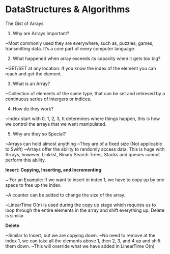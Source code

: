 # DataStructures & Algorithms
 The Gist of Arrays

1. Why are Arrays Important?

~Most commonly used they are everywhere, such as, puzzles, games, transmitting data. It’s a core part of every computer language. 

2. What happened when array exceeds its capacity when it gets too big?

~GET/SET at any location. If you know the index of the element you can reach and get the element. 

3. What is an Array?

~Collection of elements of the same type, that can be set and retireved by a continuous series of intergers or indices.

4. How do they work? 

~Index start with 0, 1, 2, 3, It determines where things happen, this is how we control the arrays that we want manipulated. 

5. Why are they so Special?

~Arrays can hold almost anything
~They are of a fixed size (Not applicable to Swift)
~Arrays offer the ability to randomly access data. This is huge with Arrays, however, Linklist, Binary Search Trees, Stacks and queues cannot perform this ability. 

**Insert: Copying, Inserting, and Incrementing**

~ For an Example: If we want to insert in index 1, we have to copy up by one space to free up the index.

~A counter can be added to change the size of the array. 

~LinearTime O(n) is used during the copy up stage which requires us to loop through the entire elements in the array and shift everything up. Delete is similar.

**Delete**

~Similar to Insert, but we are copying down. 
~No need to remove at the index 1, we can take all the elements above 1, then 2, 3, and 4 up and shift them down.
~This will override what we have added in LinearTime O(n)


